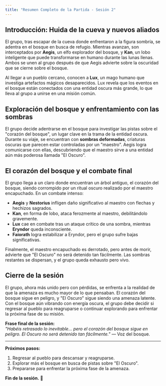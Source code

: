 ```yaml
---
title: "Resumen Completo de la Partida - Sesión 2"
---
```


## Introducción: Huida de la cueva y nuevos aliados

El grupo, tras escapar de la cueva donde enfrentaron a la figura sombría, se adentra en el bosque en busca de refugio. Mientras avanzan, son interceptados por **Aegis**, un elfo explorador del bosque, y **Kan**, un lobo inteligente que puede transformarse en humano durante las lunas llenas. Ambos se unen al grupo después de que Aegis advierte sobre la oscuridad que se cierne sobre el bosque.

Al llegar a un pueblo cercano, conocen a **Lux**, un mago humano que investiga artefactos mágicos desaparecidos. Lux revela que los eventos en el bosque están conectados con una entidad oscura más grande, lo que lleva al grupo a unirse en una misión común.

## Exploración del bosque y enfrentamiento con las sombras

El grupo decide adentrarse en el bosque para investigar las pistas sobre el "corazón del bosque", un lugar clave en la trama de la entidad oscura. Durante su viaje, se encuentran con **sombras deformadas**, criaturas oscuras que parecen estar controladas por un "maestro". Aegis logra comunicarse con ellas, descubriendo que el maestro sirve a una entidad aún más poderosa llamada "El Oscuro".

## El corazón del bosque y el combate final

El grupo llega a un claro donde encuentran un árbol antiguo, el corazón del bosque, siendo corrompido por un ritual oscuro realizado por el maestro encapuchado. En un combate intenso:

- **Aegis** y **Nestorius** infligen daño significativo al maestro con flechas y hechizos sagrados.
- **Kan**, en forma de lobo, ataca ferozmente al maestro, debilitándolo gravemente.
- **Lux** cae en combate tras un ataque crítico de una sombra, mientras **Eryndor** queda inconsciente.
- **Faiorath** logra estabilizar a Eryndor, pero el grupo sufre bajas significativas.

Finalmente, el maestro encapuchado es derrotado, pero antes de morir, advierte que "El Oscuro" no será detenido tan fácilmente. Las sombras restantes se dispersan, y el grupo queda exhausto pero vivo.

## Cierre de la sesión

El grupo, ahora más unido pero con pérdidas, se enfrenta a la realidad de que la amenaza es mucho mayor de lo que pensaban. El corazón del bosque sigue en peligro, y "El Oscuro" sigue siendo una amenaza latente. Con el bosque aún vibrando con energía oscura, el grupo debe decidir si regresar al pueblo para reagruparse o continuar explorando para enfrentar la próxima fase de su misión.

**Frase final de la sesión:**  
_"Habéis retrasado lo inevitable... pero el corazón del bosque sigue en peligro. El Oscuro no será detenido tan fácilmente."_ — Voz del bosque.

---

**Próximos pasos:**  
1. Regresar al pueblo para descansar y reagruparse.  
2. Explorar más el bosque en busca de pistas sobre "El Oscuro".  
3. Prepararse para enfrentar la próxima fase de la amenaza.  

**Fin de la sesión.** 🎲 